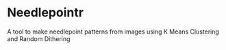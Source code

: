# Needlepointr
A tool to make needlepoint patterns from images using K Means Clustering and Random Dithering
